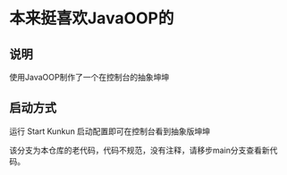 # 本来挺喜欢JavaOOP的

## 说明

使用JavaOOP制作了一个在控制台的抽象坤坤

## 启动方式

运行 Start Kunkun 启动配置即可在控制台看到抽象版坤坤

该分支为本仓库的老代码，代码不规范，没有注释，请移步main分支查看新代码。